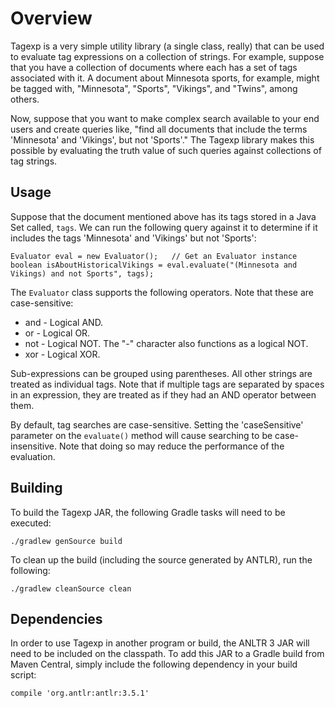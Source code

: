 # Overview

Tagexp is a very simple utility library (a single class, really) that can be used
to evaluate tag expressions on a collection of strings.  For example, suppose that
you have a collection of documents where each has a set of tags associated with it.
A document about Minnesota sports, for example, might be tagged with, "Minnesota",
"Sports", "Vikings", and "Twins", among others.

Now, suppose that you want to make complex search available to your end users and
create queries like, "find all documents that include the terms 'Minnesota' and
'Vikings', but not 'Sports'."  The Tagexp library makes this possible by evaluating
the truth value of such queries against collections of tag strings.

## Usage

Suppose that the document mentioned above has its tags stored in a Java Set called,
`tags`.  We can run the following query against it to determine if it includes
the tags 'Minnesota' and 'Vikings' but not 'Sports':

	Evaluator eval = new Evaluator();	// Get an Evaluator instance
	boolean isAboutHistoricalVikings = eval.evaluate("(Minnesota and Vikings) and not Sports", tags);
	
The `Evaluator` class supports the following operators.  Note that these are case-sensitive:

* and - Logical AND.
* or - Logical OR.
* not - Logical NOT.  The "-" character also functions as a logical NOT.
* xor - Logical XOR.

Sub-expressions can be grouped using parentheses.  All other strings are treated
as individual tags.  Note that if multiple tags are separated by spaces in an expression,
they are treated as if they had an AND operator between them.

By default, tag searches are case-sensitive.  Setting the 'caseSensitive' parameter
on the `evaluate()` method will cause searching to be case-insensitive.  Note that
doing so may reduce the performance of the evaluation.

## Building

To build the Tagexp JAR, the following Gradle tasks will need to be executed:

	./gradlew genSource build

To clean up the build (including the source generated by ANTLR), run the following:

	./gradlew cleanSource clean

## Dependencies

In order to use Tagexp in another program or build, the ANLTR 3 JAR will need to be
included on the classpath.  To add this JAR to a Gradle build from Maven Central,
simply include the following dependency in your build script:

	compile 'org.antlr:antlr:3.5.1'